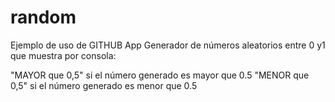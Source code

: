 # random
Ejemplo de uso de GITHUB App
Generador de números aleatorios entre 0 y1 que muestra por consola:

"MAYOR que 0,5" si el número generado es mayor que 0.5
"MENOR que 0,5" si el número generado es menor que 0.5